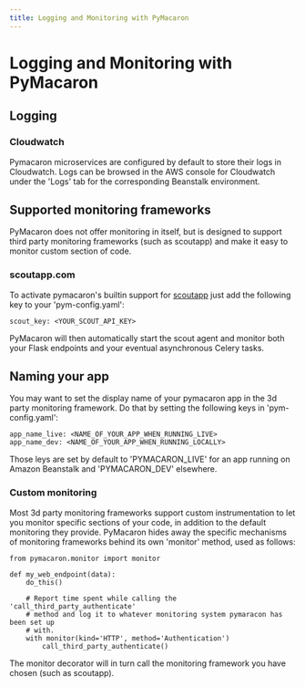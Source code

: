 ```yaml
---
title: Logging and Monitoring with PyMacaron
---
```


Logging and Monitoring with PyMacaron
=====================================

## Logging

### Cloudwatch 

Pymacaron microservices are configured by default to store their logs in Cloudwatch. Logs can be browsed in the AWS console for Cloudwatch under the 'Logs' tab for the corresponding Beanstalk environment.

## Supported monitoring frameworks

PyMacaron does not offer monitoring in itself, but is designed to support third
party monitoring frameworks (such as scoutapp) and make it easy to monitor
custom section of code.

### scoutapp.com

To activate pymacaron's builtin support for [scoutapp](https://scoutapp.com) just add the
following key to your 'pym-config.yaml':

```
scout_key: <YOUR_SCOUT_API_KEY>
```

PyMacaron will then automatically start the scout agent and monitor both your
Flask endpoints and your eventual asynchronous Celery tasks.

## Naming your app

You may want to set the display name of your pymacaron app in the 3d party monitoring
framework. Do that by setting the following keys in 'pym-config.yaml':

```
app_name_live: <NAME_OF_YOUR_APP_WHEN_RUNNING_LIVE>
app_name_dev: <NAME_OF_YOUR_APP_WHEN_RUNNING_LOCALLY>
```

Those leys are set by default to 'PYMACARON_LIVE' for an app running on Amazon Beanstalk
and 'PYMACARON_DEV' elsewhere.

### Custom monitoring

Most 3d party monitoring frameworks support custom instrumentation to let you
monitor specific sections of your code, in addition to the default monitoring
they provide. PyMacaron hides away the specific mechanisms of monitoring
frameworks behind its own 'monitor' method, used as follows:

```
from pymacaron.monitor import monitor

def my_web_endpoint(data):
    do_this()

    # Report time spent while calling the 'call_third_party_authenticate'
    # method and log it to whatever monitoring system pymaracon has been set up
    # with.
    with monitor(kind='HTTP', method='Authentication')
        call_third_party_authenticate()

```

The monitor decorator will in turn call the monitoring framework you have
chosen (such as scoutapp).
